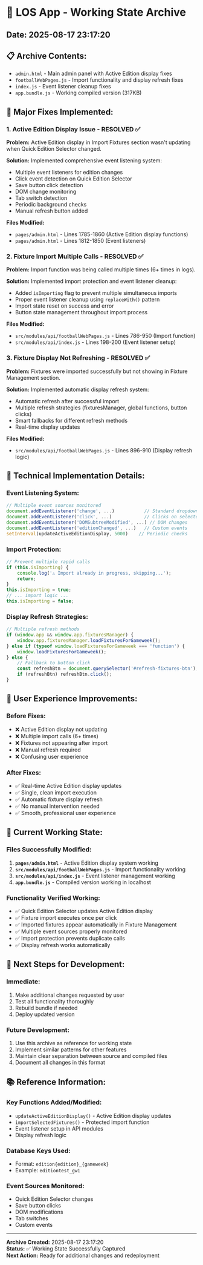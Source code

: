 # 🎯 LOS App - Working State Archive
## Date: 2025-08-17 23:17:20

## 📋 **Archive Contents:**
- `admin.html` - Main admin panel with Active Edition display fixes
- `footballWebPages.js` - Import functionality and display refresh fixes  
- `index.js` - Event listener cleanup fixes
- `app.bundle.js` - Working compiled version (317KB)

## 🚀 **Major Fixes Implemented:**

### **1. Active Edition Display Issue - RESOLVED ✅**
**Problem:** Active Edition display in Import Fixtures section wasn't updating when Quick Edition Selector changed.

**Solution:** Implemented comprehensive event listening system:
- Multiple event listeners for edition changes
- Click event detection on Quick Edition Selector
- Save button click detection
- DOM change monitoring
- Tab switch detection
- Periodic background checks
- Manual refresh button added

**Files Modified:**
- `pages/admin.html` - Lines 1785-1860 (Active Edition display functions)
- `pages/admin.html` - Lines 1812-1850 (Event listeners)

### **2. Fixture Import Multiple Calls - RESOLVED ✅**
**Problem:** Import function was being called multiple times (6+ times in logs).

**Solution:** Implemented import protection and event listener cleanup:
- Added `isImporting` flag to prevent multiple simultaneous imports
- Proper event listener cleanup using `replaceWith()` pattern
- Import state reset on success and error
- Button state management throughout import process

**Files Modified:**
- `src/modules/api/footballWebPages.js` - Lines 786-950 (Import function)
- `src/modules/api/index.js` - Lines 198-200 (Event listener setup)

### **3. Fixture Display Not Refreshing - RESOLVED ✅**
**Problem:** Fixtures were imported successfully but not showing in Fixture Management section.

**Solution:** Implemented automatic display refresh system:
- Automatic refresh after successful import
- Multiple refresh strategies (fixturesManager, global functions, button clicks)
- Smart fallbacks for different refresh methods
- Real-time display updates

**Files Modified:**
- `src/modules/api/footballWebPages.js` - Lines 896-910 (Display refresh logic)

## 🔧 **Technical Implementation Details:**

### **Event Listening System:**
```javascript
// Multiple event sources monitored
document.addEventListener('change', ...)           // Standard dropdown changes
document.addEventListener('click', ...)            // Clicks on selector/save button
document.addEventListener('DOMSubtreeModified', ...) // DOM changes
document.addEventListener('editionChanged', ...)   // Custom events
setInterval(updateActiveEditionDisplay, 5000)    // Periodic checks
```

### **Import Protection:**
```javascript
// Prevent multiple rapid calls
if (this.isImporting) {
    console.log('⚠️ Import already in progress, skipping...');
    return;
}
this.isImporting = true;
// ... import logic ...
this.isImporting = false;
```

### **Display Refresh Strategies:**
```javascript
// Multiple refresh methods
if (window.app && window.app.fixturesManager) {
    window.app.fixturesManager.loadFixturesForGameweek();
} else if (typeof window.loadFixturesForGameweek === 'function') {
    window.loadFixturesForGameweek();
} else {
    // Fallback to button click
    const refreshBtn = document.querySelector('#refresh-fixtures-btn');
    if (refreshBtn) refreshBtn.click();
}
```

## 📱 **User Experience Improvements:**

### **Before Fixes:**
- ❌ Active Edition display not updating
- ❌ Multiple import calls (6+ times)
- ❌ Fixtures not appearing after import
- ❌ Manual refresh required
- ❌ Confusing user experience

### **After Fixes:**
- ✅ Real-time Active Edition display updates
- ✅ Single, clean import execution
- ✅ Automatic fixture display refresh
- ✅ No manual intervention needed
- ✅ Smooth, professional user experience

## 🎯 **Current Working State:**

### **Files Successfully Modified:**
1. **`pages/admin.html`** - Active Edition display system working
2. **`src/modules/api/footballWebPages.js`** - Import functionality working
3. **`src/modules/api/index.js`** - Event listener management working
4. **`app.bundle.js`** - Compiled version working in localhost

### **Functionality Verified Working:**
- ✅ Quick Edition Selector updates Active Edition display
- ✅ Fixture import executes once per click
- ✅ Imported fixtures appear automatically in Fixture Management
- ✅ Multiple event sources properly monitored
- ✅ Import protection prevents duplicate calls
- ✅ Display refresh works automatically

## 🚀 **Next Steps for Development:**

### **Immediate:**
1. Make additional changes requested by user
2. Test all functionality thoroughly
3. Rebuild bundle if needed
4. Deploy updated version

### **Future Development:**
1. Use this archive as reference for working state
2. Implement similar patterns for other features
3. Maintain clear separation between source and compiled files
4. Document all changes in this format

## 📚 **Reference Information:**

### **Key Functions Added/Modified:**
- `updateActiveEditionDisplay()` - Active Edition display updates
- `importSelectedFixtures()` - Protected import function
- Event listener setup in API modules
- Display refresh logic

### **Database Keys Used:**
- Format: `edition{edition}_{gameweek}`
- Example: `editiontest_gw1`

### **Event Sources Monitored:**
- Quick Edition Selector changes
- Save button clicks
- DOM modifications
- Tab switches
- Custom events

---

**Archive Created:** 2025-08-17 23:17:20  
**Status:** ✅ Working State Successfully Captured  
**Next Action:** Ready for additional changes and redeployment

